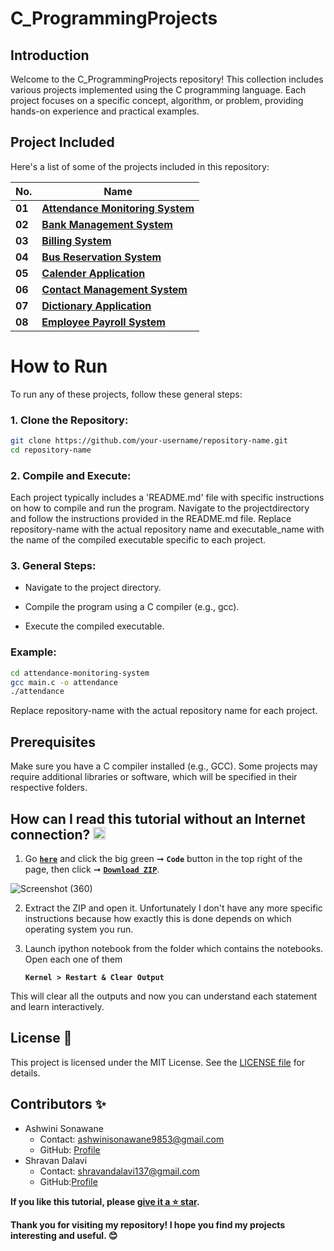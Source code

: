 # C_ProgrammingProjects


## Introduction

Welcome to the C_ProgrammingProjects repository! This collection includes various projects implemented using the C programming language. Each project focuses on a specific concept, algorithm, or problem, providing hands-on experience and practical examples.



## Project Included
Here's a list of some of the projects included in this repository:

| **No.** | **Name** | 
| ------- | -------- | 
|	**01**	| **[Attendance Monitoring System](https://github.com/SonawaneAshwini/C_ProgrammingProjects/tree/main/projects/Attendance%20Monitoring%20System)** |
|	**02**	| **[Bank Management System](https://github.com/SonawaneAshwini/C_ProgrammingProjects/tree/main/projects/Bank%20Management%20System)** |
|	**03**	| **[Billing System](https://github.com/SonawaneAshwini/C_ProgrammingProjects/tree/main/projects/Billing%20System)** |
|	**04**	| **[Bus Reservation System](https://github.com/SonawaneAshwini/C_ProgrammingProjects/tree/main/projects/Bus%20Reservation%20System)** |
|	**05**	| **[Calender Application](https://github.com/SonawaneAshwini/C_ProgrammingProjects/tree/main/projects/Calendar%20Application)** |
|	**06**	| **[Contact Management System](https://github.com/SonawaneAshwini/C_ProgrammingProjects/tree/main/projects/Contact%20Management%20System)** |
|	**07**	| **[Dictionary Application](https://github.com/SonawaneAshwini/C_ProgrammingProjects/tree/main/projects/Dictionary%20Application)** |
|	**08**	| **[Employee Payroll System](https://github.com/SonawaneAshwini/C_ProgrammingProjects/tree/main/projects/Employee%20Payroll%20System)** |




# How to Run
To run any of these projects, follow these general steps:

### 1. Clone the Repository:

  ```sh
git clone https://github.com/your-username/repository-name.git
cd repository-name
  ```


### 2. Compile and Execute:
Each project typically includes a 'README.md' file with specific instructions on how to compile and run the program. Navigate to the projectdirectory and follow the instructions provided in the README.md file.
Replace repository-name with the actual repository name and executable_name with the name of the compiled executable specific to each project.


### 3. General Steps:

- Navigate to the project directory.

- Compile the program using a C compiler (e.g., gcc).

- Execute the compiled executable.



### Example:

 ```sh
cd attendance-monitoring-system
gcc main.c -o attendance
./attendance
 ```

Replace repository-name with the actual repository name for each project.


## Prerequisites
Make sure you have a C compiler installed (e.g., GCC). Some projects may require additional libraries or software, which will be specified in their respective folders.



## How can I read this tutorial without an Internet connection? <img alt="GIF" src="https://github.com/TheDudeThatCode/TheDudeThatCode/blob/master/Assets/hmm.gif" width="20" />

1. Go [**`here`**](https://github.com/SonawaneAshwini/C_ProgrammingProjects) and click the big green ➞  **`Code`** button in the top right of the page, then click ➞ [**`Download ZIP`**]().

 ![Screenshot (360)](https://github.com/SonawaneAshwini/C_ProgrammingProjects/assets/172588428/0def247f-638c-4eee-87b6-b97225690609)




2. Extract the ZIP and open it. Unfortunately I don't have any more specific instructions because how exactly this is done depends on which operating system you run.
    
3. Launch ipython notebook from the folder which contains the notebooks. Open each one of them
  
    **`Kernel > Restart & Clear Output`**
    
This will clear all the outputs and now you can understand each statement and learn interactively.

## License 📜
This project is licensed under the MIT License. See the [LICENSE file](https://github.com/SonawaneAshwini/C-Mini-Projects/blob/main/LICENSE) for details.


## Contributors ✨

- Ashwini Sonawane
  - Contact: ashwinisonawane9853@gmail.com
  - GitHub: [Profile](https://github.com/SonawaneAshwini)
- Shravan Dalavi
  - Contact: shravandalavi137@gmail.com
  - GitHub:[Profile]( https://github.com/ShravanDalavi)


**If you like this tutorial, please [give it a ⭐ star](https://github.com/SonawaneAshwini/C-Mini-Projects).**

**Thank you for visiting my repository! I hope you find my projects interesting and useful. 😊**

